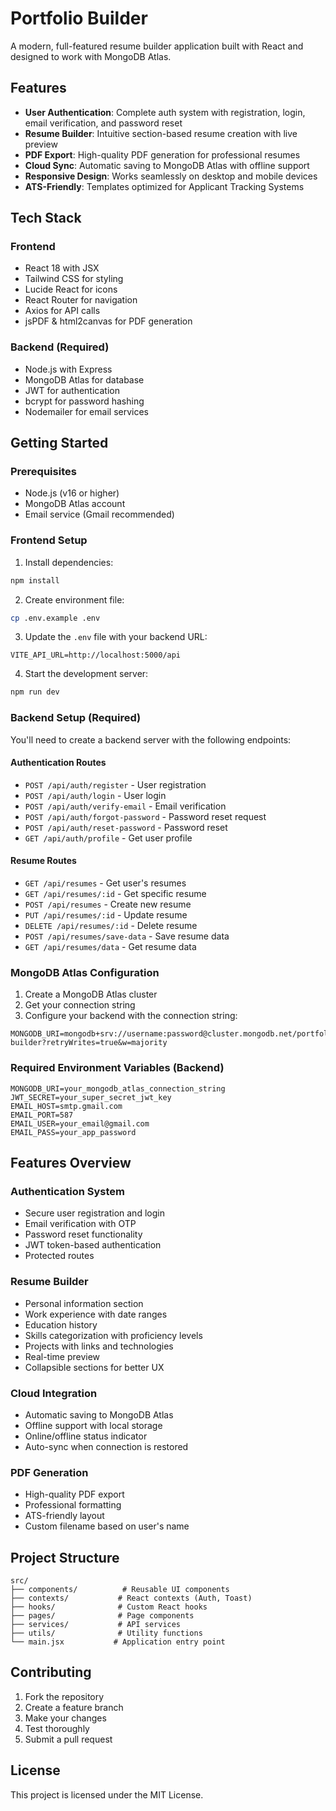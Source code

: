 # Portfolio Builder

A modern, full-featured resume builder application built with React and designed to work with MongoDB Atlas.

## Features

- **User Authentication**: Complete auth system with registration, login, email verification, and password reset
- **Resume Builder**: Intuitive section-based resume creation with live preview
- **PDF Export**: High-quality PDF generation for professional resumes
- **Cloud Sync**: Automatic saving to MongoDB Atlas with offline support
- **Responsive Design**: Works seamlessly on desktop and mobile devices
- **ATS-Friendly**: Templates optimized for Applicant Tracking Systems

## Tech Stack

### Frontend
- React 18 with JSX
- Tailwind CSS for styling
- Lucide React for icons
- React Router for navigation
- Axios for API calls
- jsPDF & html2canvas for PDF generation

### Backend (Required)
- Node.js with Express
- MongoDB Atlas for database
- JWT for authentication
- bcrypt for password hashing
- Nodemailer for email services

## Getting Started

### Prerequisites
- Node.js (v16 or higher)
- MongoDB Atlas account
- Email service (Gmail recommended)

### Frontend Setup

1. Install dependencies:
```bash
npm install
```

2. Create environment file:
```bash
cp .env.example .env
```

3. Update the `.env` file with your backend URL:
```env
VITE_API_URL=http://localhost:5000/api
```

4. Start the development server:
```bash
npm run dev
```

### Backend Setup (Required)

You'll need to create a backend server with the following endpoints:

#### Authentication Routes
- `POST /api/auth/register` - User registration
- `POST /api/auth/login` - User login
- `POST /api/auth/verify-email` - Email verification
- `POST /api/auth/forgot-password` - Password reset request
- `POST /api/auth/reset-password` - Password reset
- `GET /api/auth/profile` - Get user profile

#### Resume Routes
- `GET /api/resumes` - Get user's resumes
- `GET /api/resumes/:id` - Get specific resume
- `POST /api/resumes` - Create new resume
- `PUT /api/resumes/:id` - Update resume
- `DELETE /api/resumes/:id` - Delete resume
- `POST /api/resumes/save-data` - Save resume data
- `GET /api/resumes/data` - Get resume data

### MongoDB Atlas Configuration

1. Create a MongoDB Atlas cluster
2. Get your connection string
3. Configure your backend with the connection string:
```env
MONGODB_URI=mongodb+srv://username:password@cluster.mongodb.net/portfolio-builder?retryWrites=true&w=majority
```

### Required Environment Variables (Backend)

```env
MONGODB_URI=your_mongodb_atlas_connection_string
JWT_SECRET=your_super_secret_jwt_key
EMAIL_HOST=smtp.gmail.com
EMAIL_PORT=587
EMAIL_USER=your_email@gmail.com
EMAIL_PASS=your_app_password
```

## Features Overview

### Authentication System
- Secure user registration and login
- Email verification with OTP
- Password reset functionality
- JWT token-based authentication
- Protected routes

### Resume Builder
- Personal information section
- Work experience with date ranges
- Education history
- Skills categorization with proficiency levels
- Projects with links and technologies
- Real-time preview
- Collapsible sections for better UX

### Cloud Integration
- Automatic saving to MongoDB Atlas
- Offline support with local storage
- Online/offline status indicator
- Auto-sync when connection is restored

### PDF Generation
- High-quality PDF export
- Professional formatting
- ATS-friendly layout
- Custom filename based on user's name

## Project Structure

```
src/
├── components/          # Reusable UI components
├── contexts/           # React contexts (Auth, Toast)
├── hooks/              # Custom React hooks
├── pages/              # Page components
├── services/           # API services
├── utils/              # Utility functions
└── main.jsx           # Application entry point
```

## Contributing

1. Fork the repository
2. Create a feature branch
3. Make your changes
4. Test thoroughly
5. Submit a pull request

## License

This project is licensed under the MIT License.